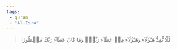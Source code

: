 ```yaml
---
tags: 
 - quran 
 - "Al-Isra"
---
```


> كُلّٗا نُّمِدُّ هَـٰٓؤُلَآءِ وَهَـٰٓؤُلَآءِ مِنۡ عَطَآءِ رَبِّكَۚ وَمَا كَانَ عَطَآءُ رَبِّكَ مَحۡظُورًا
